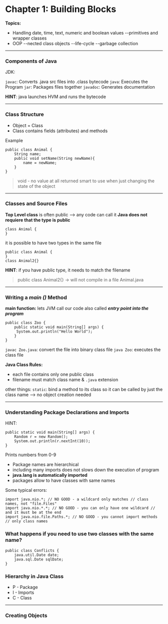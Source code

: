 # Chapter 1: Building Blocks
**Topics:**
- Handling date, time, text, numeric and boolean values
--primitives and wrapper classes
- OOP
--nected class objects
--life-cycle
--garbage collection
---
### Components of Java
JDK:

`javac`: Converts .java src files into .class bytecode
`java`: Executes the Program
`jar`: Packages files together
`javadoc`: Generates documentation

**HINT**: java launches HVM and runs the bytecode

---
### Class Structure
- Object = Class
- Class contains fields (attributes) and methods

Example

    public class Animal {
	    String name;
	    public void setName(String newName){
		    name = newName;
	    }
    }

> void - no value at all returned
> smart to use when just changing the state of the object
---
### Classes and Source Files
**Top Level class** is often public --> any code can call it
**Java does not requiere that the type is public**

    class Animal {
    }
it is possible to have two types in the same file

    public class Animal {
    }
    class Animal2{}
**HINT**: if you have public type, it needs to match the filename

> public class Animal2{} -> will not compile in a file Animal.java

---
### Writing a *main ()* Method
**main function:** lets JVM call our code
also called ***entry point into the program***

    
    public class Zoo {
	    public static void main(String[] args) {
	     System.out.println("Hello World"); 
	    } 
    }

`javac Zoo.java`: convert the file into binary class file
`java Zoo`: executes the class file
 
 **Java Class Rules:**
 - each file contains only one public class
 - filename must match class name & `.java` extension

other things:
`static`: bind a method to its class so it can be called by just the class name --> no object creation needed

---
### Understanding Package Declarations and Imports

HINT:

    public static void main(String[] args) { 
    	Random r = new Random();
    	System.out.println(r.nextInt(10)); 
   	}
Prints numbers from 0-9

- Package names are hierarchical
- including many imports does not slows down the execution of program
- **java.lang is automatically imported**
- packages allow to have classes with same names

Some typical errors:

    import java.nio.*; // NO GOOD - a wildcard only matches // class names, not "file.Files" 
    import java.nio.*.*; // NO GOOD - you can only have one wildcard // and it must be at the end 
    import java.nio.file.Paths.*; // NO GOOD - you cannot import methods // only class names
### What happens if you need to use two classes with the same name?

    public class Conflicts { 
	    java.util.Date date; 
	    java.sql.Date sqlDate; 
    }
### Hierarchy in Java Class
- P - Package
- I - Imports
- C - Class
---
### Creating Objects
